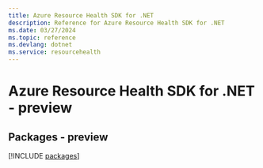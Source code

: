 ```yaml
---
title: Azure Resource Health SDK for .NET
description: Reference for Azure Resource Health SDK for .NET
ms.date: 03/27/2024
ms.topic: reference
ms.devlang: dotnet
ms.service: resourcehealth
---
```

# Azure Resource Health SDK for .NET - preview
## Packages - preview
[!INCLUDE [packages](resource-health-index.md)]